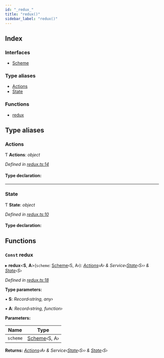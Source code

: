 ```yaml
---
id: "_redux_"
title: "redux()"
sidebar_label: "redux()"
---
```


## Index

### Interfaces

* [Scheme](../interfaces/_redux_.scheme.md)

### Type aliases

* [Actions](_redux_.md#actions)
* [State](_redux_.md#state)

### Functions

* [redux](_redux_.md#const-redux)

## Type aliases

###  Actions

Ƭ **Actions**: *object*

*Defined in [redux.ts:14](https://github.com/unadlib/reactant/blob/a019d587/packages/reactant-redux/src/redux.ts#L14)*

#### Type declaration:

___

###  State

Ƭ **State**: *object*

*Defined in [redux.ts:10](https://github.com/unadlib/reactant/blob/a019d587/packages/reactant-redux/src/redux.ts#L10)*

#### Type declaration:

## Functions

### `Const` redux

▸ **redux**<**S**, **A**>(`scheme`: [Scheme](../interfaces/_redux_.scheme.md)‹S, A›): *[Actions](_redux_.md#actions)‹A› & Service‹[State](_redux_.md#state)‹S›› & [State](_redux_.md#state)‹S›*

*Defined in [redux.ts:18](https://github.com/unadlib/reactant/blob/a019d587/packages/reactant-redux/src/redux.ts#L18)*

**Type parameters:**

▪ **S**: *Record‹string, any›*

▪ **A**: *Record‹string, function›*

**Parameters:**

Name | Type |
------ | ------ |
`scheme` | [Scheme](../interfaces/_redux_.scheme.md)‹S, A› |

**Returns:** *[Actions](_redux_.md#actions)‹A› & Service‹[State](_redux_.md#state)‹S›› & [State](_redux_.md#state)‹S›*
